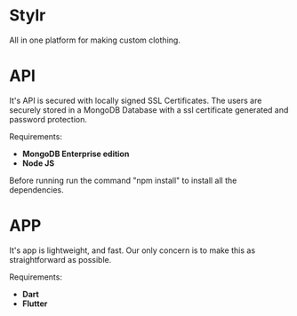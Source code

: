 # Stylr
All in one platform for making custom clothing.
# API
It's API is secured with locally signed SSL Certificates. The users are securely stored in a MongoDB Database with a ssl certificate generated and password protection.


Requirements:
  * **MongoDB Enterprise edition**
  * **Node JS**
  
Before running run the command "npm install" to install all the dependencies.

# APP
It's app is lightweight, and fast. Our only concern is to make this as straightforward as possible.


Requirements:
 * **Dart**
 * **Flutter**
